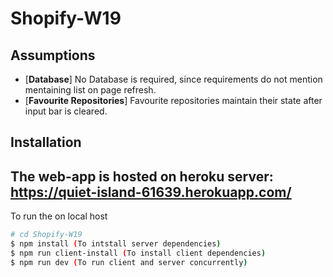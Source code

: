 # Shopify-W19

Assumptions
------------

* [**Database**] No Database is required, since requirements do not mention mentaining list on page refresh.
* [**Favourite Repositories**] Favourite repositories maintain their state after input bar is cleared.




Installation
------------
## The web-app is hosted on heroku server: https://quiet-island-61639.herokuapp.com/

To run the on local host

``` sh
# cd Shopify-W19
$ npm install (To intstall server dependencies)
$ npm run client-install (To install client dependencies)
$ npm run dev (To run client and server concurrently)
```
